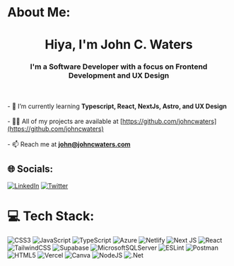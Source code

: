 #  About Me:
<h1 align="center">Hiya, I'm John C. Waters</h1>
<h3 align="center">I'm a Software Developer with a focus on Frontend Development and UX Design</h3>

<br><br>- 🌱 I’m currently learning **Typescript, React, NextJs, Astro, and UX Design**<br><br>- 👨‍💻 All of my projects are available at [https://github.com/johncwaters](https://github.com/johncwaters)<br><br>- 📫 Reach me at **john@johncwaters.com**


## 🌐 Socials:
[![LinkedIn](https://img.shields.io/badge/LinkedIn-%230077B5.svg?logo=linkedin&logoColor=white)](https://linkedin.com/in/johncwaters) [![Twitter](https://img.shields.io/badge/Twitter-%231DA1F2.svg?logo=Twitter&logoColor=white)](https://twitter.com/johncwaters) 

# 💻 Tech Stack:
![CSS3](https://img.shields.io/badge/css3-%231572B6.svg?style=plastic&logo=css3&logoColor=white) ![JavaScript](https://img.shields.io/badge/javascript-%23323330.svg?style=plastic&logo=javascript&logoColor=%23F7DF1E) ![TypeScript](https://img.shields.io/badge/typescript-%23007ACC.svg?style=plastic&logo=typescript&logoColor=white) ![Azure](https://img.shields.io/badge/azure-%230072C6.svg?style=plastic&logo=azure-devops&logoColor=white) ![Netlify](https://img.shields.io/badge/netlify-%23000000.svg?style=plastic&logo=netlify&logoColor=#00C7B7) ![Next JS](https://img.shields.io/badge/Next-black?style=plastic&logo=next.js&logoColor=white) ![React](https://img.shields.io/badge/react-%2320232a.svg?style=plastic&logo=react&logoColor=%2361DAFB) ![TailwindCSS](https://img.shields.io/badge/tailwindcss-%2338B2AC.svg?style=plastic&logo=tailwind-css&logoColor=white) 	![Supabase](https://img.shields.io/badge/Supabase-3ECF8E?style=plastic&logo=supabase&logoColor=white) ![MicrosoftSQLServer](https://img.shields.io/badge/Microsoft%20SQL%20Sever-CC2927?style=plastic&logo=microsoft%20sql%20server&logoColor=white) ![ESLint](https://img.shields.io/badge/ESLint-4B3263?style=plastic&logo=eslint&logoColor=white) ![Postman](https://img.shields.io/badge/Postman-FF6C37?style=plastic&logo=postman&logoColor=white) ![HTML5](https://img.shields.io/badge/html5-%23E34F26.svg?style=plastic&logo=html5&logoColor=white) ![Vercel](https://img.shields.io/badge/vercel-%23000000.svg?style=plastic&logo=vercel&logoColor=white) ![Canva](https://img.shields.io/badge/Canva-%2300C4CC.svg?style=plastic&logo=Canva&logoColor=white) ![NodeJS](https://img.shields.io/badge/node.js-6DA55F?style=plastic&logo=node.js&logoColor=white) ![.Net](https://img.shields.io/badge/.NET-5C2D91?style=plastic&logo=.net&logoColor=white)


<!-- Proudly created with GPRM ( https://gprm.itsvg.in ) -->
